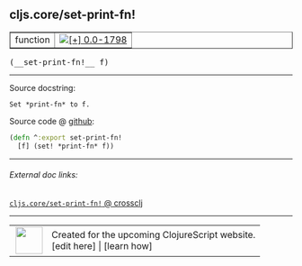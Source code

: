 ## cljs.core/set-print-fn!



 <table border="1">
<tr>
<td>function</td>
<td><a href="https://github.com/cljsinfo/cljs-api-docs/tree/0.0-1798"><img valign="middle" alt="[+] 0.0-1798" title="Added in 0.0-1798" src="https://img.shields.io/badge/+-0.0--1798-lightgrey.svg"></a> </td>
</tr>
</table>


 <samp>
(__set-print-fn!__ f)<br>
</samp>

---





Source docstring:

```
Set *print-fn* to f.
```


Source code @ [github](https://github.com/clojure/clojurescript/blob/r1878/src/cljs/cljs/core.cljs#L26-L28):

```clj
(defn ^:export set-print-fn!
  [f] (set! *print-fn* f))
```

<!--
Repo - tag - source tree - lines:

 <pre>
clojurescript @ r1878
└── src
    └── cljs
        └── cljs
            └── <ins>[core.cljs:26-28](https://github.com/clojure/clojurescript/blob/r1878/src/cljs/cljs/core.cljs#L26-L28)</ins>
</pre>

-->

---



###### External doc links:

[`cljs.core/set-print-fn!` @ crossclj](http://crossclj.info/fun/cljs.core.cljs/set-print-fn%21.html)<br>

---

 <table>
<tr><td>
<img valign="middle" align="right" width="48px" src="http://i.imgur.com/Hi20huC.png">
</td><td>
Created for the upcoming ClojureScript website.<br>
[edit here] | [learn how]
</td></tr></table>

[edit here]:https://github.com/cljsinfo/cljs-api-docs/blob/master/cljsdoc/cljs.core/set-print-fnBANG.cljsdoc
[learn how]:https://github.com/cljsinfo/cljs-api-docs/wiki/cljsdoc-files

<!--

This information was too distracting to show to readers, but I'll leave it
commented here since it is helpful to:

- pretty-print the data used to generate this document
- and show how to retrieve that data



The API data for this symbol:

```clj
{:ns "cljs.core",
 :name "set-print-fn!",
 :signature ["[f]"],
 :history [["+" "0.0-1798"]],
 :type "function",
 :full-name-encode "cljs.core/set-print-fnBANG",
 :source {:code "(defn ^:export set-print-fn!\n  [f] (set! *print-fn* f))",
          :title "Source code",
          :repo "clojurescript",
          :tag "r1878",
          :filename "src/cljs/cljs/core.cljs",
          :lines [26 28]},
 :full-name "cljs.core/set-print-fn!",
 :docstring "Set *print-fn* to f."}

```

Retrieve the API data for this symbol:

```clj
;; from Clojure REPL
(require '[clojure.edn :as edn])
(-> (slurp "https://raw.githubusercontent.com/cljsinfo/cljs-api-docs/catalog/cljs-api.edn")
    (edn/read-string)
    (get-in [:symbols "cljs.core/set-print-fn!"]))
```

-->
